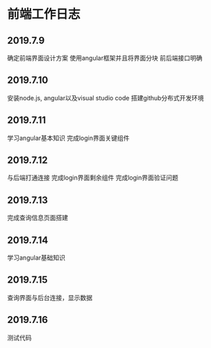 # 前端工作日志

## 2019.7.9
确定前端界面设计方案
使用angular框架并且将界面分块
前后端接口明确

## 2019.7.10
安装node.js, angular以及visual studio code
搭建github分布式开发环境

## 2019.7.11
学习angular基本知识
完成login界面关键组件

## 2019.7.12
与后端打通连接
完成login界面剩余组件
完成login界面验证问题

## 2019.7.13
完成查询信息页面搭建

## 2019.7.14
学习angular基础知识

## 2019.7.15
查询界面与后台连接，显示数据

## 2019.7.16
测试代码
